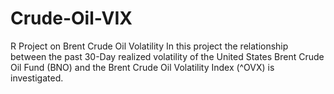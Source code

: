 # Crude-Oil-VIX
R Project on Brent Crude Oil Volatility
In this project the relationship between the past 30-Day realized volatility of the United States Brent Crude Oil Fund (BNO) and the Brent Crude Oil Volatility Index (^OVX) is investigated.

